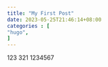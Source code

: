 ```yaml
---
title: "My First Post"
date: 2023-05-25T21:46:14+08:00
categories : [
"hugo",
]
---
```

123
321
1234567
